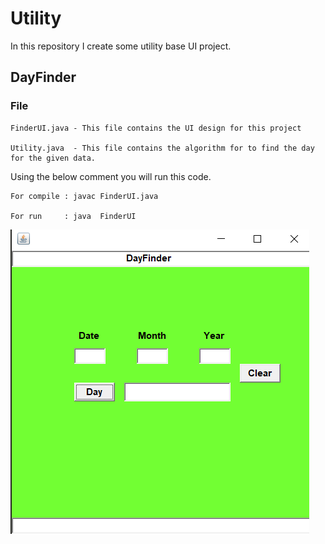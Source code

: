 # Utility

In this repository I create some utility base UI project.

## DayFinder

### File
```
FinderUI.java - This file contains the UI design for this project

Utility.java  - This file contains the algorithm for to find the day for the given data.
```

Using the below comment you will run this code.

```
For compile : javac FinderUI.java

For run     : java  FinderUI
```

![](Image/1.png)
